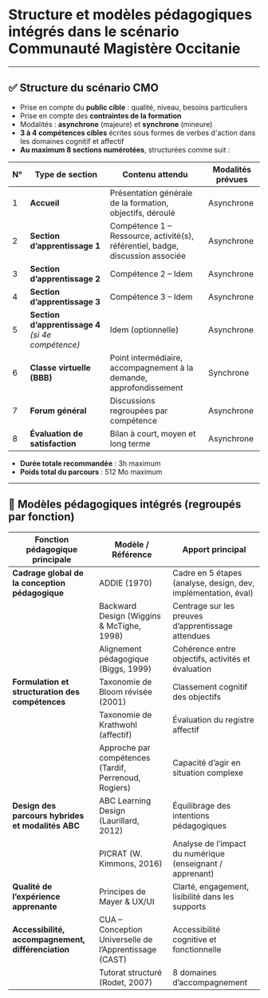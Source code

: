 # Structure et modèles pédagogiques intégrés dans le scénario Communauté Magistère Occitanie

---

## ✅ Structure du scénario CMO

- Prise en compte du **public cible** : qualité, niveau, besoins particuliers  
- Prise en compte des **contraintes de la formation**
- Modalités : **asynchrone** (majeure) et **synchrone** (mineure)
- **3 à 4 compétences cibles** écrites sous formes de verbes d'action dans les domaines cognitif et affectif
- **Au maximum 8 sections numérotées**, structurées comme suit :

| N° | Type de section               | Contenu attendu                                                                 | Modalités prévues   |
|----|-------------------------------|----------------------------------------------------------------------------------|---------------------|
| 1  | **Accueil**                   | Présentation générale de la formation, objectifs, déroulé                        | Asynchrone          |
| 2  | **Section d’apprentissage 1** | Compétence 1 – Ressource, activité(s), référentiel, badge, discussion associée   | Asynchrone          |
| 3  | **Section d’apprentissage 2** | Compétence 2 – Idem                                                              | Asynchrone          |
| 4  | **Section d’apprentissage 3** | Compétence 3 – Idem                                                              | Asynchrone          |
| 5  | **Section d’apprentissage 4** *(si 4e compétence)* | Idem (optionnelle)                                     | Asynchrone          |
| 6  | **Classe virtuelle (BBB)**    | Point intermédiaire, accompagnement à la demande, approfondissement              | Synchrone           |
| 7  | **Forum général**             | Discussions regroupées par compétence                                            | Asynchrone          |
| 8  | **Évaluation de satisfaction**| Bilan à court, moyen et long terme                                               | Asynchrone          |

- **Durée totale recommandée** : 3h maximum  
- **Poids total du parcours** : 512 Mo maximum

---

## 🧠 Modèles pédagogiques intégrés (regroupés par fonction)

| Fonction pédagogique principale                          | Modèle / Référence                                       | Apport principal                                                |
|----------------------------------------------------------|----------------------------------------------------------|-----------------------------------------------------------------|
| **Cadrage global de la conception pédagogique**          | ADDIE (1970)                                             | Cadre en 5 étapes (analyse, design, dev, implémentation, éval) |
|                                                          | Backward Design (Wiggins & McTighe, 1998)               | Centrage sur les preuves d’apprentissage attendues             |
|                                                          | Alignement pédagogique (Biggs, 1999)                    | Cohérence entre objectifs, activités et évaluation             |
| **Formulation et structuration des compétences**         | Taxonomie de Bloom révisée (2001)                       | Classement cognitif des objectifs                              |
|                                                          | Taxonomie de Krathwohl (affectif)                       | Évaluation du registre affectif                                |
|                                                          | Approche par compétences (Tardif, Perrenoud, Rogiers)   | Capacité d’agir en situation complexe                          |
| **Design des parcours hybrides et modalités ABC**        | ABC Learning Design (Laurillard, 2012)                  | Équilibrage des intentions pédagogiques                        |
|                                                          | PICRAT (W. Kimmons, 2016)                               | Analyse de l’impact du numérique (enseignant / apprenant)      |
| **Qualité de l’expérience apprenante**                   | Principes de Mayer & UX/UI                              | Clarté, engagement, lisibilité dans les supports               |
| **Accessibilité, accompagnement, différenciation**       | CUA – Conception Universelle de l’Apprentissage (CAST)  | Accessibilité cognitive et fonctionnelle                      |
|                                                          | Tutorat structuré (Rodet, 2007)                         | 8 domaines d’accompagnement                                    |
